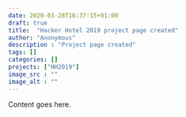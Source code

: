 ```yaml
---
date: 2020-03-28T16:37:15+01:00
draft: true
title:  "Hacker Hotel 2019 project page created"
author: "Anonymous"
description : "Project page created"
tags: []
categories: []
projects: ["HH2019"]
image_src : ""
image_alt : ""
---
```


Content goes here.
